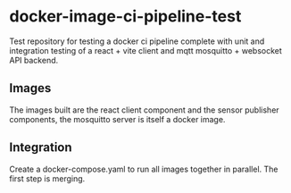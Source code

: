 # docker-image-ci-pipeline-test
Test repository for testing a docker ci pipeline complete with unit and integration testing of a react + vite client and mqtt mosquitto + websocket API backend.

## Images
The images built are the react client component and the sensor publisher components, the mosquitto server is itself a docker image.

## Integration 
Create a docker-compose.yaml to run all images together in parallel. The first step is merging.